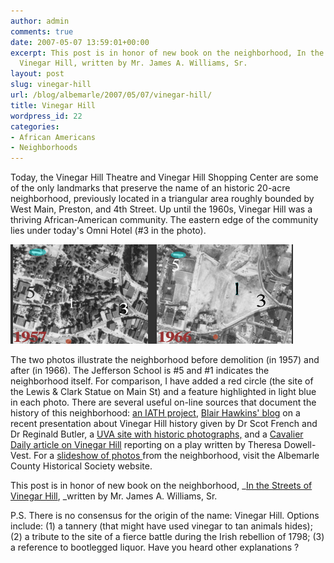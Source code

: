 ```yaml
---
author: admin
comments: true
date: 2007-05-07 13:59:01+00:00
excerpt: This post is in honor of new book on the neighborhood, In the Streets of
  Vinegar Hill, written by Mr. James A. Williams, Sr.
layout: post
slug: vinegar-hill
url: /blog/albemarle/2007/05/07/vinegar-hill/
title: Vinegar Hill
wordpress_id: 22
categories:
- African Americans
- Neighborhoods
---
```


Today, the Vinegar Hill Theatre and Vinegar Hill Shopping Center are some of the only landmarks that preserve the name of an historic 20-acre neighborhood, previously located in a triangular area roughly bounded by West Main, Preston, and 4th Street. Up until the 1960s, Vinegar Hill was a thriving African-American community. The eastern edge of the community lies under today's Omni Hotel (#3 in the photo). 

![Vinegar Hill: before and after](/wp-content/uploads/2007/05/vinegarhilldemo.jpg)

The two photos illustrate the neighborhood before demolition (in 1957) and after (in 1966). The Jefferson School is #5 and #1 indicates the neighborhood itself. For comparison, I have added a red circle (the site of the Lewis & Clark Statue on Main St) and a feature highlighted in light blue in each photo. There are several useful on-line sources that document the history of this neighborhood: [an IATH project](http://www3.iath.virginia.edu/schwartz/vhill/vhill.html),     [Blair Hawkins' blog](http://super-blair.blogspot.com/2007/02/first-baptist-church-site-of-first.html) on a recent presentation about Vinegar Hill history given by Dr Scot French and Dr Reginald Butler, a [UVA site with historic photographs,](http://cti.itc.virginia.edu/~aas405b/home.html) and a [Cavalier Daily article on Vinegar Hill](http://www.cavalierdaily.com/CVArticle.asp?ID=4433&pid=581) reporting on a play written by Theresa Dowell-Vest. For a [slideshow of photos ](http://albemarlehistory.org/vinegarhillslideshow.htm)from the neighborhood, visit the Albemarle County Historical Society website.

This post is in honor of  new book on the neighborhood, _[In the Streets of Vinegar Hill](http://search.barnesandnoble.com/booksearch/isbninquiry.asp?r=1&ean=9780595680153), _written by Mr. James A. Williams, Sr.

P.S. There is no consensus for the origin of the name: Vinegar Hill. Options include: (1) a tannery (that might have used vinegar to tan animals hides); (2) a tribute to the site of a fierce battle during the Irish rebellion of 1798; (3) a reference to bootlegged liquor. Have you heard other explanations ?
